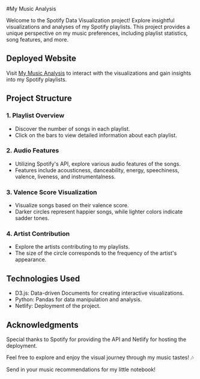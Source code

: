 #My Music Analysis

Welcome to the Spotify Data Visualization project! Explore insightful visualizations and analyses of my Spotify playlists. This project provides a unique perspective on my music preferences, including playlist statistics, song features, and more.

## Deployed Website
Visit [My Music Analysis](https://mymusicanalysis.netlify.app) to interact with the visualizations and gain insights into my Spotify playlists.

## Project Structure

### 1. Playlist Overview
- Discover the number of songs in each playlist.
- Click on the bars to view detailed information about each playlist.

### 2. Audio Features
- Utilizing Spotify's API, explore various audio features of the songs.
- Features include acousticness, danceability, energy, speechiness, valence, liveness, and instrumentalness.

### 3. Valence Score Visualization
- Visualize songs based on their valence score.
- Darker circles represent happier songs, while lighter colors indicate sadder tones.

### 4. Artist Contribution
- Explore the artists contributing to my playlists.
- The size of the circle corresponds to the frequency of the artist's appearance.

## Technologies Used
- D3.js: Data-driven Documents for creating interactive visualizations.
- Python: Pandas for data manipulation and analysis.
- Netlify: Deployment of the project.


## Acknowledgments
Special thanks to Spotify for providing the API and Netlify for hosting the deployment.

Feel free to explore and enjoy the visual journey through my music tastes! 🎶

Send in your music recommendations for my little notebook!
